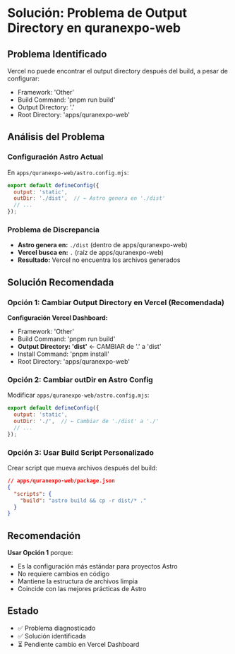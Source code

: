 # Solución: Problema de Output Directory en quranexpo-web

## Problema Identificado
Vercel no puede encontrar el output directory después del build, a pesar de configurar:
- Framework: 'Other'
- Build Command: 'pnpm run build'
- Output Directory: '.'
- Root Directory: 'apps/quranexpo-web'

## Análisis del Problema

### Configuración Astro Actual
En `apps/quranexpo-web/astro.config.mjs`:
```javascript
export default defineConfig({
  output: 'static',
  outDir: './dist',  // ← Astro genera en './dist'
  // ...
});
```

### Problema de Discrepancia
- **Astro genera en:** `./dist` (dentro de apps/quranexpo-web)
- **Vercel busca en:** `.` (raíz de apps/quranexpo-web)
- **Resultado:** Vercel no encuentra los archivos generados

## Solución Recomendada

### Opción 1: Cambiar Output Directory en Vercel (Recomendada)
**Configuración Vercel Dashboard:**
- Framework: 'Other'
- Build Command: 'pnpm run build'
- **Output Directory: 'dist'** ← CAMBIAR de '.' a 'dist'
- Install Command: 'pnpm install'
- Root Directory: 'apps/quranexpo-web'

### Opción 2: Cambiar outDir en Astro Config
Modificar `apps/quranexpo-web/astro.config.mjs`:
```javascript
export default defineConfig({
  output: 'static',
  outDir: './',  // ← Cambiar de './dist' a './'
  // ...
});
```

### Opción 3: Usar Build Script Personalizado
Crear script que mueva archivos después del build:
```json
// apps/quranexpo-web/package.json
{
  "scripts": {
    "build": "astro build && cp -r dist/* ."
  }
}
```

## Recomendación
**Usar Opción 1** porque:
- Es la configuración más estándar para proyectos Astro
- No requiere cambios en código
- Mantiene la estructura de archivos limpia
- Coincide con las mejores prácticas de Astro

## Estado
- ✅ Problema diagnosticado
- ✅ Solución identificada
- ⏳ Pendiente cambio en Vercel Dashboard